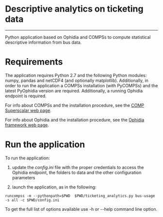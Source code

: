 # Descriptive analytics on ticketing data
-----------------------------------------

Python application based on Ophidia and COMPSs to compute statistical descriptive information from bus data.

# Requirements

The application requires Python 2.7 and the following Python modules: numpy, pandas and netCDF4 (and optionally matplotlib). Additionally, in order to run the application a COMPSs installation (with PyCOMPSs) and the latest PyOphidia version are required. Additionally, a running Ophidia endpoint is required. 

For info about COMPSs and the installation procedure, see the [COMP Superscalar web page](https://www.bsc.es/research-and-development/software-and-apps/software-list/comp-superscalar).

For info about Ophidia and the installation procedure, see the [Ophidia framework web page](http://ophidia.cmcc.it).

# Run the application

To run the application: 

1. update the *config.ini* file with the proper credentials to access the Ophidia endpoint, the folders to data and the other configuration parameters

2. launch the application, as in the following:
```
runcompss -m --pythonpath=$PWD  $PWD/ticketing_analytics.py bus-usage -s all -c $PWD/config.ini
``` 

To get the full list of options available use -h or --help command line option.
